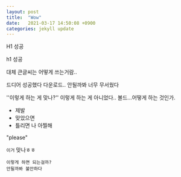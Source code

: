 ```yaml
---
layout: post
title:  "Wow"
date:   2021-03-17 14:50:08 +0900
categories: jekyll update
---
```

H1 성공

h1 성공

대체 큰글씨는 어떻게 쓰는거람..

드디어 성공했다 다운로드.. 안될까봐 너무 무서웠다

''이렇게 하는 게 맞나?''
이렇게 하는 게 아니었다.. 볼드...어떻게 하는 것인가.

* 제발
* 맞았으면
* 틀리면 나 아찔해

"please"

`이거` 맞나ㅎㅎ

```
이렇게 하면 되는걸까?
안될까봐 불안하다
```